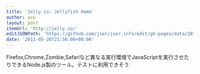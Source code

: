 ```yaml
---
title: 'Jelly.io: Jellyfish Home'
author: azu
layout: post
itemUrl: 'http://jelly.io/'
editJSONPath: 'https://github.com/jser/jser.info/edit/gh-pages/data/2011/05/index.json'
date: '2011-05-26T21:56:00+00:00'
---
```

Firefox,Chrome,Zombie,Safariなど異なる実行環境でJavaScriptを実行させたりできるNode.js製のツール。テストに利用できそう
